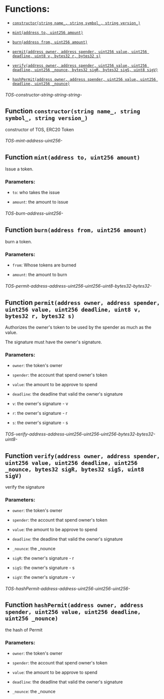 # Functions:

- [`constructor(string name_, string symbol_, string version_)`](#TOS-constructor-string-string-string-)

- [`mint(address to, uint256 amount)`](#TOS-mint-address-uint256-)

- [`burn(address from, uint256 amount)`](#TOS-burn-address-uint256-)

- [`permit(address owner, address spender, uint256 value, uint256 deadline, uint8 v, bytes32 r, bytes32 s)`](#TOS-permit-address-address-uint256-uint256-uint8-bytes32-bytes32-)

- [`verify(address owner, address spender, uint256 value, uint256 deadline, uint256 _nounce, bytes32 sigR, bytes32 sigS, uint8 sigV)`](#TOS-verify-address-address-uint256-uint256-uint256-bytes32-bytes32-uint8-)

- [`hashPermit(address owner, address spender, uint256 value, uint256 deadline, uint256 _nounce)`](#TOS-hashPermit-address-address-uint256-uint256-uint256-)

###### TOS-constructor-string-string-string-

## Function `constructor(string name_, string symbol_, string version_)`

constructor of TOS, ERC20 Token

###### TOS-mint-address-uint256-

## Function `mint(address to, uint256 amount)`

Issue a token.

### Parameters:

- `to`:  who takes the issue

- `amount`: the amount to issue

###### TOS-burn-address-uint256-

## Function `burn(address from, uint256 amount)`

burn a token.

### Parameters:

- `from`: Whose tokens are burned

- `amount`: the amount to burn

###### TOS-permit-address-address-uint256-uint256-uint8-bytes32-bytes32-

## Function `permit(address owner, address spender, uint256 value, uint256 deadline, uint8 v, bytes32 r, bytes32 s)`

Authorizes the owner's token to be used by the spender as much as the value.

The signature must have the owner's signature.

### Parameters:

- `owner`: the token's owner

- `spender`: the account that spend owner's token

- `value`: the amount to be approve to spend

- `deadline`: the deadline that valid the owner's signature

- `v`: the owner's signature - v

- `r`: the owner's signature - r

- `s`: the owner's signature - s

###### TOS-verify-address-address-uint256-uint256-uint256-bytes32-bytes32-uint8-

## Function `verify(address owner, address spender, uint256 value, uint256 deadline, uint256 _nounce, bytes32 sigR, bytes32 sigS, uint8 sigV)`

verify the signature

### Parameters:

- `owner`: the token's owner

- `spender`: the account that spend owner's token

- `value`: the amount to be approve to spend

- `deadline`: the deadline that valid the owner's signature

- `_nounce`: the _nounce

- `sigR`: the owner's signature - r

- `sigS`: the owner's signature - s

- `sigV`: the owner's signature - v

###### TOS-hashPermit-address-address-uint256-uint256-uint256-

## Function `hashPermit(address owner, address spender, uint256 value, uint256 deadline, uint256 _nounce)`

the hash of Permit

### Parameters:

- `owner`: the token's owner

- `spender`: the account that spend owner's token

- `value`: the amount to be approve to spend

- `deadline`: the deadline that valid the owner's signature

- `_nounce`: the _nounce
